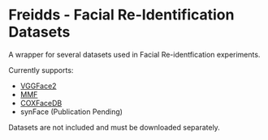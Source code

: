 # Freidds - Facial Re-Identification Datasets

A wrapper for several datasets used in Facial Re-identfication experiments.

Currently supports:
-  [VGGFace2](http://www.robots.ox.ac.uk/~vgg/data/vgg_face2/)
- [MMF](https://pure.qub.ac.uk/portal/en/publications/a-comparative-study-of-face-reidentification-systems-under-realworld-conditions(3c597a73-f867-4b3f-8b69-c462cd73b848).html)
- [COXFaceDB](https://doi.org/10.1109/TIP.2015.2493448)
-  synFace (Publication Pending)

Datasets are not included and must be downloaded separately.
